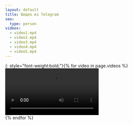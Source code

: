 ```yaml
---
layout: default
title: Видео из Telegram
seo:
  type: person
videos:
  - video1.mp4
  - video2.mp4
  - video3.mp4
  - video4.mp4
  - video5.mp4
---
```


{: style="font-weight:bold;"}{% for video in page.videos %}
  <video controls><source src="https://raw.githubusercontent.com/ilyasik2015/ilyasik2015.github.io/master/assets/video/{{ video }}" type="video/mp4">Your browser does not support the audio tag. [Download {{ video }}](https://raw.githubusercontent.com/ilyasik2015/ilyasik2015.github.io/master/assets/video/{{ video }})</video><br/>
{% endfor %}
